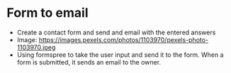 # Form to email
- Create a contact form and send and email with the entered answers
- Image: https://images.pexels.com/photos/1103970/pexels-photo-1103970.jpeg
- Using formspree to take the user input and send it to the form. When a form is submitted, it sends an email to the owner. 